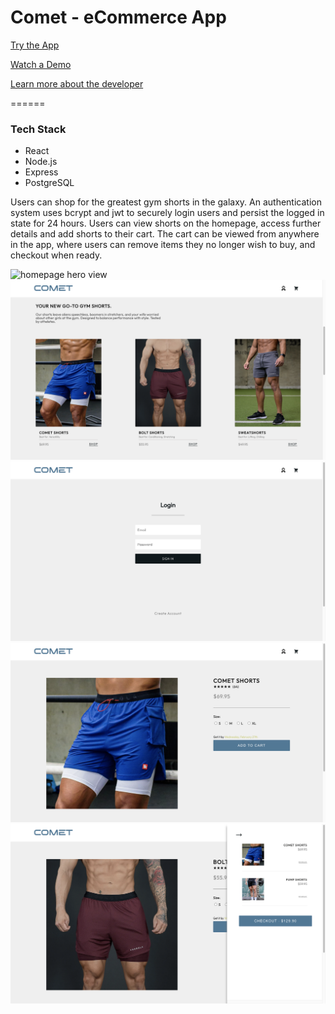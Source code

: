 Comet - eCommerce App
======

[Try the App](https://cometproject.herokuapp.com/)

[Watch a Demo](https://vimeo.com/790966087)

[Learn more about the developer](www.linkedin.com/in/cameron-miner-professional/)

======

### Tech Stack

* React
* Node.js
* Express
* PostgreSQL

Users can shop for the greatest gym shorts in the galaxy. An authentication system uses bcrypt and jwt to securely login users and persist the logged in state for 24 hours. Users can view shorts on the homepage, access further details and add shorts to their cart. The cart can be viewed from anywhere in the app, where users can remove items they no longer wish to buy, and checkout when ready.

![homepage hero view](./src/assets/Comet-Homescreen-Hero.png)
![homepage product view](./src/assets/Comet-Homescreen-Products.png)
![authentication view](./src/assets/Comet-Authentication.png)
![product details view](./src/assets/Comet-ProductDetails.png)
![cart view](./src/assets/Comet-Cart.png)